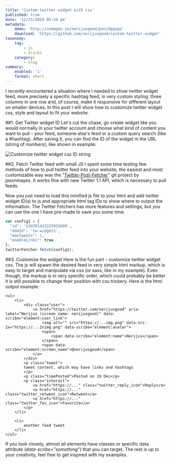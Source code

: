 ```yaml
---
title: 'Custom twitter widget with css'
published: true
date: '12/21/2014 05:34 pm'
metadata:
    demo: 'http://codepen.io/nerijusgood/pen/Ggqygo'
    download: 'https://github.com/nerijusgood/custom-twitter-widget'
taxonomy:
    tag:
        - js
        - tricks
    category:
        - blog
summary:
    enabled: '1'
    format: short
---
```


I recently encountered a situation where I needed to show twitter widget feed, more precisely a specific hashtag feed, in very custom styling: three columns in one row and, of course, make it responsive for different layout on smaller devices. In this post I will show how to customize twitter widget css, style and layout to fit your website.</p>

##1. Get Twitter widget ID
Let's cut the chase, go create widget like you would normally in your twitter account and choose what kind of content you want to pull - your feed, someone else's feed or a custom query search (like a #hashtag). After saving it, you can find the ID of the widget in the URL (string of numbers), like shown in example:

![Customize twitter widget css ID string](/user/pages/01.blog/custom-twitter-widget/img/twitter-widget-id.jpg)

##2. Fetch Twitter feed with small JS
I spent some time testing few methods of how to pull twitter feed into your website, the easiest and most customizable way was the "<a rel="nofollow" href="https://github.com/jasonmayes/Twitter-Post-Fetcher" title="Twitter Post Fetcher">Twitter-Post-Fetcher</a>" git project by jasonmayes. It works fine with new Twitter 1.1 API, which is necessary to pull feeds.

Now you just need to load this minified js file to your html and add twitter widget ID(s) to js and appropriate html tag IDs to show where to output the information. The Twitter Fetchers has more features and settings, but you can use the one I have pre-made to save you some time.

```javascript
var config1 = {
  "id": '539781433225932800',
  "domId": 'tw-widget1',
  "maxTweets": 1,
  "enableLinks": true
};
twitterFetcher.fetch(config1);
```

##3. Customize the widget
Here is the fun part - customize twitter widget css. The js will spawn the desired feed in very simple html markup, which is easy to target and manipulate via css (or sass, like in my example). Even though, the markup is in very specific order, which could probably be better it is still possible to change their position with css trickery. Here is the html output example:

```markup
<ul>
    <li>
        <div class="user">
            <a href="https://twitter.com/nerijusgood" aria-label="Nerijus (screen name: nerijusgood)" data-scribe="element:user_link">
                <img alt="" src="https://...img.png" data-src-2x="https://...2ximg.png" data-scribe="element:avatar">
                <span>
                    <span data-scribe="element:name">Nerijus</span>
                </span>
                <span data-scribe="element:screen_name">@nerijusgood</span>
            </a>
        </div>
        <p class="tweet">
        tweet content, which may have links and hashtags
        </p>
        <p class="timePosted">Posted on 19 Dec</p>
        <p class="interact">
            <a href="https://..." class="twitter_reply_icon">Reply</a>
            <a href="https://..." class="twitter_retweet_icon">Retweet</a>
            <a href="https://..." class="twitter_fav_icon">Favorite</a>
        </p>
    </li>

    <li>
    	another feed tweet
    </li>
</ul>
```

If you look closely, almost all elements have classes or specific data attribute (<em>data-scribe="something"</em>)  that you can target. The rest is up to your creativity, feel free to get inspired with my examples.

